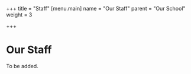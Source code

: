 +++
title = "Staff"
[menu.main]
name = "Our Staff"
parent = "Our School"
weight = 3

+++
# Our Staff

To be added.
